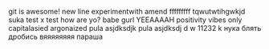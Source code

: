 git is awesome!
new line
experimentwith amend
fffffffff tqwutwtihgwkjd suka
test x test
how are yo? babe gurl YEEAAAAH
positivity vibes only
capitalasied argonaized
pula asjdksdjk
pula asjdksdj d w  11232 k
нука блять дробись
вяяяяяяяя параша
